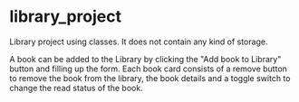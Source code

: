 # library_project
Library project using classes.
It does not contain any kind of storage.

A book can be added to the Library by clicking the "Add book to Library" button and filling up the form.
Each book card consists of a remove button to remove the book from the library, the book details and a toggle switch to change the read status of the book.